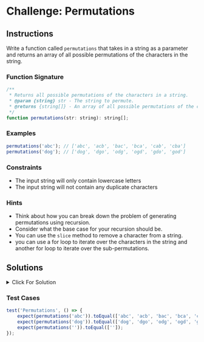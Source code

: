 # Challenge: Permutations

## Instructions

Write a function called `permutations` that takes in a string as a parameter and returns an array of all possible permutations of the characters in the string.

### Function Signature

```js
/**
 * Returns all possible permutations of the characters in a string.
 * @param {string} str - The string to permute.
 * @returns {string[]} - An array of all possible permutations of the characters in the string.
 */
function permutations(str: string): string[];
```

### Examples

```js
permutations('abc'); // ['abc', 'acb', 'bac', 'bca', 'cab', 'cba']
permutations('dog'); // ['dog', 'dgo', 'odg', 'ogd', 'gdo', 'god']
```

### Constraints

-   The input string will only contain lowercase letters
-   The input string will not contain any duplicate characters

### Hints

-   Think about how you can break down the problem of generating permutations using recursion.
-   Consider what the base case for your recursion should be.
-   You can use the `slice` method to remove a character from a string.
-   you can use a for loop to iterate over the characters in the string and another for loop to iterate over the sub-permutations.

## Solutions

<details>
  <summary>Click For Solution</summary>

```js
function permutations(str) {
    const result = [];

    if (str.length === 0) {
        result.push('');
        return result;
    }

    for (let i = 0; i < str.length; i++) {
        const firstChar = str[i];
        const restOfString = str.slice(0, i) + str.slice(i + 1);
        const subPermutations = permutations(restOfString);

        for (let j = 0; j < subPermutations.length; j++) {
            result.push(firstChar + subPermutations[j]);
        }
    }

    return result;
}
```

### Explanation

-   Intialize an empty array result to store the permutations.
-   The base case is checked at the beginning. If the input string str is empty (length is 0), it means there are no characters to permute. In this case, an empty string is added to the result array, representing the only permutation for an empty string. The function then returns the result array.
-   If the input string is not empty, the function proceeds to generate permutations using recursion and a loop.
-   The outer loop iterates through each character of the input string str.
-   Inside the loop, it extracts the current character (firstChar) from the input string.
-   Create the restOfString by removing the current character from the input string. This restOfString will be used for generating permutations of the remaining characters.
-   The function recursively calls itself with the restOfString to get all possible permutations of the remaining characters.
-   The inner loop iterates through each permutation obtained from the recursive call (subPermutations).
-   In the inner loop, the function appends the current character firstChar to each permutation obtained from the recursive call. This creates new permutations by inserting the current character in different positions.
-   The new permutations are added to the result array.
-   After the outer loop finishes, the function has generated all possible permutations of the input string.
-   Finally, the result array containing all permutations is returned as the output of the function.

</details>

### Test Cases

```js
test('Permutations', () => {
    expect(permutations('abc')).toEqual(['abc', 'acb', 'bac', 'bca', 'cab', 'cba']);
    expect(permutations('dog')).toEqual(['dog', 'dgo', 'odg', 'ogd', 'gdo', 'god']);
    expect(permutations('')).toEqual(['']);
});
```
